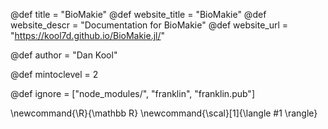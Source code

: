 <!--
Add here global page variables to use throughout your
website.
The website_* must be defined for the RSS to work
-->
@def title = "BioMakie"
@def website_title = "BioMakie"
@def website_descr = "Documentation for BioMakie"
@def website_url   = "https://kool7d.github.io/BioMakie.jl/"

@def author = "Dan Kool"

@def mintoclevel = 2

<!--
Add here files or directories that should be ignored by Franklin, otherwise
these files might be copied and, if markdown, processed by Franklin which
you might not want. Indicate directories by ending the name with a `/`.
-->
@def ignore = ["node_modules/", "franklin", "franklin.pub"]

<!--
Add here global latex commands to use throughout your
pages. It can be math commands but does not need to be.
For instance:
* \newcommand{\phrase}{This is a long phrase to copy.}
-->
\newcommand{\R}{\mathbb R}
\newcommand{\scal}[1]{\langle #1 \rangle}
